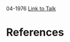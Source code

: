 

04-1976
[Link to Talk](https://www.churchofjesuschrist.org/study/general-conference/1976/04/tuesday-afternoon-session?lang=eng)



# References
